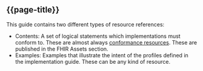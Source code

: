 ## {{page-title}}
This guide contains two different types of resource references:

* Contents: A set of logical statements which implementations must conform to. These are almost always [conformance resources](https://www.hl7.org/fhir/conformance-module.html). These are published in the FHIR Assets section.
* Examples: Examples that illustrate the intent of the profiles defined in the implementation guide. These can be any kind of resource. 
